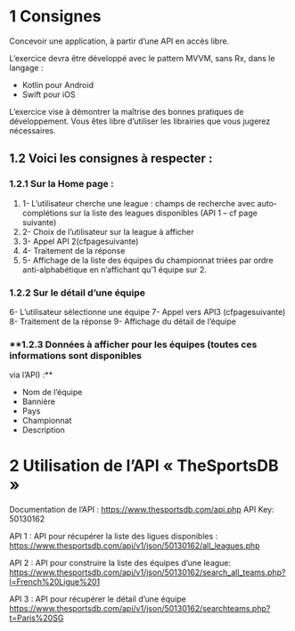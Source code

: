 # **1 Consignes**

Concevoir une application, à partir d’une API en accès libre.

L’exercice devra être développé avec le pattern MVVM, sans Rx, dans le langage :
- Kotlin pour Android
- Swift pour iOS

L’exercice vise à démontrer la maîtrise des bonnes pratiques de développement.
Vous êtes libre d’utiliser les librairies que vous jugerez nécessaires.

## **1.2 Voici les consignes à respecter :**

### **1.2.1 Sur la Home page :**

1. 1- L’utilisateur cherche une league : champs de recherche avec auto-complétions sur
la liste des leagues disponibles (API 1 – cf page suivante)
2. 2- Choix de l’utilisateur sur la league à afficher
3. 3- Appel API 2(cfpagesuivante)
4. 4- Traitement de la réponse
5. 5- Affichage de la liste des équipes du championnat triées par ordre anti-alphabétique en n’affichant qu’1 équipe sur 2.
    

### **1.2.2 Sur le détail d’une équipe**

6- L’utilisateur sélectionne une équipe
7- Appel vers API3 (cfpagesuivante)
8- Traitement de la réponse
9- Affichage du détail de l’équipe

### **1.2.3 Données à afficher pour les équipes (toutes ces informations sont disponibles
via l’API) :**

- Nom de l’équipe
- Bannière
- Pays
- Championnat
- Description

# **2 Utilisation de l’API « TheSportsDB »**

Documentation de l’API : https://www.thesportsdb.com/api.php
API Key: 50130162

API 1 : API pour récupérer la liste des ligues disponibles :
https://www.thesportsdb.com/api/v1/json/50130162/all_leagues.php

API 2 : API pour construire la liste des équipes d’une league:
https://www.thesportsdb.com/api/v1/json/50130162/search_all_teams.php?l=French%20Ligue%201

API 3 : API pour récupérer le détail d’une équipe
https://www.thesportsdb.com/api/v1/json/50130162/searchteams.php?t=Paris%20SG
